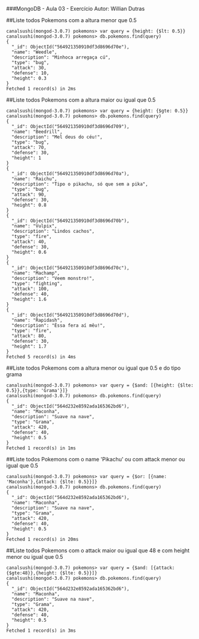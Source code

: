 ###MongoDB - Aula 03 - Exercício
Autor: Willian Dutras

##Liste todos Pokemons com a altura menor que 0.5
```
canalsushi(mongod-3.0.7) pokemons> var query = {height: {$lt: 0.5}}
canalsushi(mongod-3.0.7) pokemons> db.pokemons.find(query)
{
  "_id": ObjectId("564921350910df3d8696d70e"),
  "name": "Weedle",
  "description": "Minhoca arregaça cú",
  "type": "bug",
  "attack": 30,
  "defense": 10,
  "height": 0.3
}
Fetched 1 record(s) in 2ms
```

##Liste todos Pokemons com a altura maior ou igual que 0.5
```
canalsushi(mongod-3.0.7) pokemons> var query = {height: {$gte: 0.5}}
canalsushi(mongod-3.0.7) pokemons> db.pokemons.find(query)
{
  "_id": ObjectId("564921350910df3d8696d709"),
  "name": "Beedrill",
  "description": "Mel deus do céu!",
  "type": "bug",
  "attack": 70,
  "defense": 30,
  "height": 1
}
{
  "_id": ObjectId("564921350910df3d8696d70a"),
  "name": "Raichu",
  "description": "Tipo o pikachu, só que sem a pika",
  "type": "bug",
  "attack": 90,
  "defense": 30,
  "height": 0.8
}
{
  "_id": ObjectId("564921350910df3d8696d70b"),
  "name": "Vulpix",
  "description": "Lindos cachos",
  "type": "fire",
  "attack": 40,
  "defense": 30,
  "height": 0.6
}
{
  "_id": ObjectId("564921350910df3d8696d70c"),
  "name": "Machamp",
  "description": "Veem monstro!",
  "type": "fighting",
  "attack": 100,
  "defense": 40,
  "height": 1.6
}
{
  "_id": ObjectId("564921350910df3d8696d70d"),
  "name": "Rapidash",
  "description": "Éssa fera aí mêu!",
  "type": "fire",
  "attack": 80,
  "defense": 30,
  "height": 1.7
}
Fetched 5 record(s) in 4ms
```

##Liste todos Pokemons com a altura menor ou igual que 0.5 e do tipo grama
```
canalsushi(mongod-3.0.7) pokemons> var query = {$and: [{height: {$lte: 0.5}},{type: 'Grama'}]}
canalsushi(mongod-3.0.7) pokemons> db.pokemons.find(query)
{
  "_id": ObjectId("564d232e8592ada165362bd6"),
  "name": "Maconha",
  "description": "Suave na nave",
  "type": "Grama",
  "attack": 420,
  "defense": 40,
  "height": 0.5
}
Fetched 1 record(s) in 1ms
```

##Liste todos Pokemons com o name 'Pikachu' ou com attack menor ou igual que 0.5
```
canalsushi(mongod-3.0.7) pokemons> var query = {$or: [{name: 'Maconha'},{attack: {$lte: 0.5}}]}
canalsushi(mongod-3.0.7) pokemons> db.pokemons.find(query)
{
  "_id": ObjectId("564d232e8592ada165362bd6"),
  "name": "Maconha",
  "description": "Suave na nave",
  "type": "Grama",
  "attack": 420,
  "defense": 40,
  "height": 0.5
}
Fetched 1 record(s) in 20ms
```

##Liste todos Pokemons com o attack maior ou igual que 48 e com height menor ou igual que 0.5
```
canalsushi(mongod-3.0.7) pokemons> var query = {$and: [{attack: {$gte:48}},{height: {$lte: 0.5}}]}
canalsushi(mongod-3.0.7) pokemons> db.pokemons.find(query)
{
  "_id": ObjectId("564d232e8592ada165362bd6"),
  "name": "Maconha",
  "description": "Suave na nave",
  "type": "Grama",
  "attack": 420,
  "defense": 40,
  "height": 0.5
}
Fetched 1 record(s) in 3ms
```
